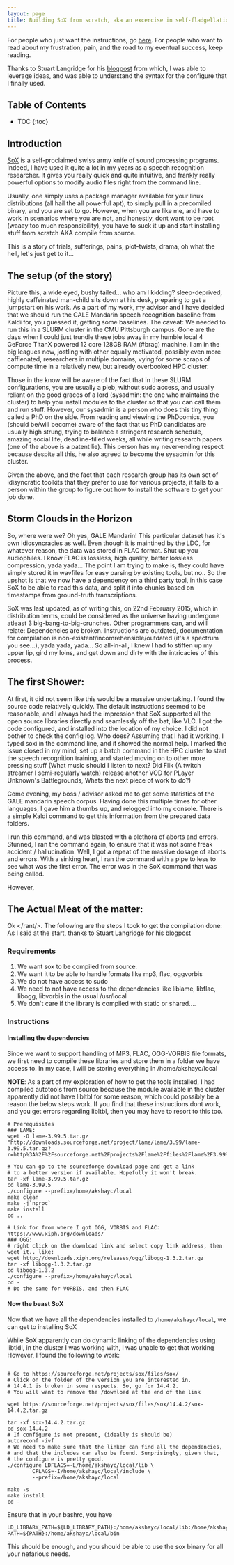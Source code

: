 ```yaml
---
layout: page
title: Building SoX from scratch, aka an excercise in self-fladgellation
---
```


For people who just want the instructions, go [here](http://akshayc.com/blog/build-sox-from-scratch/#instructions). For people who want to read about my frustration, pain, and the road to my eventual success, keep reading. 

Thanks to Stuart Langridge for his [blogpost](https://kryogenix.org/days/2014/11/18/making-a-static-build-of-sox/) from which, I was able to leverage ideas, and was able to understand the syntax for the configure that I finally used.

Table of Contents
-----------------
* TOC
{:toc}

## Introduction
[SoX](http://sox.sourceforge.net/) is a self-proclaimed swiss army knife of sound processing programs. Indeed, I have used it quite a lot in my years as a speech recognition researcher. It gives you really quick and quite intuitive, and frankly really powerful options to modify audio files right from the command line.

Usually, one simply uses a package manager available for your linux distributions (all hail the all powerful apt), to simply pull in a precomiled binary, and you are set to go. However, when you are like me, and have to work in scenarios where you are not, and honestly, dont want to be root (waaay too much responsibility), you have to suck it up and start installing stuff from scratch AKA compile from source.

This is a story of trials, sufferings, pains, plot-twists, drama, oh what the hell, let's just get to it...

## The setup (of the story)

Picture this, a wide eyed, bushy tailed... who am I kidding? sleep-deprived, highly caffeinated man-child sits down at his desk, preparing to get a jumpstart on his work. As a part of my work, my advisor and I have decided that we should run the GALE Mandarin speech recognition baseline from Kaldi for, you guessed it, getting some baselines. The caveat: We needed to run this in a SLURM cluster in the CMU Pittsburgh campus. Gone are the days when I could just trundle these jobs away in my humble local 4 GeForce TitanX powered 12 core 128GB RAM (#brag) machine. I am in the big leagues now, jostling with other equally motivated, possibly even more caffienated, researchers in multiple domains, vying for some scraps of compute time in a relatively new, but already overbooked HPC cluster.

Those in the know will be aware of the fact that in these SLURM configurations, you are usually a pleb, without sudo access, and usually reliant on the good graces of a lord (sysadmin: the one who maintains the cluster) to help you install modules to the cluster so that you can call them and run stuff. However, our sysadmin is a person who does this tiny thing called a PhD on the side. From reading and viewing the PhDcomics, you (should be/will become) aware of the fact that us PhD candidates are usually high strung, trying to balance a stringent research schedule, amazing social life, deadline-filled weeks, all while writing research papers (one of the above is a patent lie). This person has my never-ending respect because despite all this, he also agreed to become the sysadmin for this cluster.


Given the above, and the fact that each research group has its own set of idisyncratic toolkits that they prefer to use for various projects, it falls to a person within the group to figure out how to install the software to get your job done.

## Storm Clouds in the Horizon

So, where were we? Oh yes, GALE Mandarin! This particular dataset has it's own idiosyncracies as well. Even though it is maintined by the LDC, for whatever reason, the data was stored in FLAC format. Shut up you audiophiles. I know FLAC is lossless, high quality, better lossless compression, yada yada... The point I am trying to make is, they could have simply stored it in wavfiles for easy parsing by existing tools, but no.. So the upshot is that we now have a dependency on a third party tool, in this case SoX to be able to read this data, and split it into chunks based on timestamps from ground-truth transcriptions.

SoX was last updated, as of writing this, on 22nd February 2015, which in distribution terms, could be considered as the universe having undergone atleast 3 big-bang-to-big-crunches. Other programmers can, and will relate: Dependencies are broken. Instructions are outdated, documentation for compilation is non-existent/incomrehensible/outdated (it's a spectrum you see...), yada yada, yada...  So all-in-all, I knew I had to stiffen up my upper lip, gird my loins, and get down and dirty with the intricacies of this process.

## The first Shower:
At first, it did not seem like this would be a massive undertaking. I found the source code relatively quickly. The default instructions seemed to be reasonable, and I always had the impression that SoX supported all the open source libraries directly and seamlessly off the bat, like VLC. I got the code configured, and installed into the location of my choice. I did not bother to check the config log. Who does? Assuming that I had it working, I typed soxi in the command line, and it showed the normal help. I marked the issue closed in my mind, set up a batch command in the HPC cluster to start the speech recognition training, and started moving on to other more pressing stuff (What music should I listen to next? Did Flik (A twitch streamer I semi-regularly watch) release another VOD for PLayer Unknown's Battlegrounds, Whats the next piece of work to do?)

Come evening, my boss / advisor asked me to get some statistics of the GALE mandarin speech corpus. Having done this multiple times for other languages, I gave him a thumbs up, and relogged into my console. There is a simple Kaldi command to get this information from the prepared data folders.

I run this command, and was blasted with a plethora of aborts and errors. Stunned, I ran the command again, to ensure that it was not some freak accident / hallucination. Well, I got a repeat of the massive dosage of aborts and errors. With a sinking heart, I ran the command with a pipe to less to see what was the first error. The error was in the SoX command that was being called.

However, 
## The Actual Meat of the matter:

Ok \</rant/>. The following are the steps I took to get the compilation done:
As I said at the start, thanks to Stuart Langridge for his [blogpost](https://kryogenix.org/days/2014/11/18/making-a-static-build-of-sox/)

### Requirements

1. We want sox to be compiled from source.
2. We want it to be able to handle formats like mp3, flac, oggvorbis
3. We do not have access to sudo
4. We need to not have access to the dependencies like liblame, libflac, libogg, libvorbis in the usual /usr/local
5. We don't care if the library is compiled with static or shared....

### Instructions

#### Installing the dependencies

Since we want to support handling of MP3, FLAC, OGG-VORBIS file formats, we first need to compile these libraries and store them in a folder we have access to.
In my case, I will be storing everything in /home/akshayc/local

**NOTE**: As a part of my exploration of how to get the tools installed, I had compiled autotools from source because the module available in the cluster apparently did not have libltbl for some reason, which could possibly be a reason the below steps work. If you find that these instructions dont work, and you get errors regarding libltbl, then you may have to resort to this too.

```
# Prerequisites
### LAME:
wget -O lame-3.99.5.tar.gz "http://downloads.sourceforge.net/project/lame/lame/3.99/lame-3.99.5.tar.gz?r=http%3A%2F%2Fsourceforge.net%2Fprojects%2Flame%2Ffiles%2Flame%2F3.99%2F&ts=1416316457&use_mirror=kent"

# You can go to the sourceforge download page and get a link
# to a better version if available. Hopefully it won't break.
tar -xf lame-3.99.5.tar.gz
cd lame-3.99.5
./configure --prefix=/home/akshayc/local
make clean
make -j`nproc`
make install
cd ..

# Link for from where I got OGG, VORBIS and FLAC:
https://www.xiph.org/downloads/
### OGG:
# right click on the download link and select copy link address, then wget it.. like:
wget http://downloads.xiph.org/releases/ogg/libogg-1.3.2.tar.gz
tar -xf libogg-1.3.2.tar.gz
cd libogg-1.3.2
./configure --prefix=/home/akshayc/local
cd -
# Do the same for VORBIS, and then FLAC
```

#### Now the beast SoX

Now that we have all the dependencies installed to `/home/akshayc/local`, we can get to installing SoX

While SoX apparently can do dynamic linking of the dependencies using libtldl, in the cluster I was working with, I was unable to get that working
However, I found the following to work:

```

# Go to https://sourceforge.net/projects/sox/files/sox/
# Click on the folder of the version you are interested in.
# 14.4.1 is broken in some respects. So, go for 14.4.2.
# You will want to remove the /download at the end of the link

wget https://sourceforge.net/projects/sox/files/sox/14.4.2/sox-14.4.2.tar.gz

tar -xf sox-14.4.2.tar.gz
cd sox-14.4.2
# If configure is not present, (ideally is should be)
autoreconf -ivf
# We need to make sure that the linker can find all the dependencies,
# and that the includes can also be found. Surprisingly, given that,
# the configure is pretty good. 
./configure LDFLAGS=-L/home/akshayc/local/lib \
	    CFLAGS=-I/home/akshayc/local/include \
	    --prefix=/home/akshayc/local

make -s
make install
cd -

```

Ensure that in your bashrc, you have
```
LD_LIBRARY_PATH=${LD_LIBRARY_PATH}:/home/akshayc/local/lib:/home/akshayc/local/lib64
PATH=${PATH}:/home/akshayc/local/bin
```

This should be enough, and you should be able to use the sox binary for all your nefarious needs.
